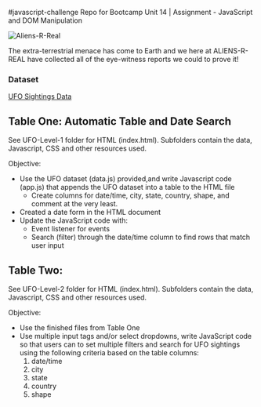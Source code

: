 #javascript-challenge
Repo for Bootcamp Unit 14 | Assignment - JavaScript and DOM Manipulation

![Aliens-R-Real](UFO-level-2/static/image/ufo4.gif)

The extra-terrestrial menace has come to Earth and we here at ALIENS-R-REAL have collected all of the eye-witness reports we could to prove it!

### Dataset
[UFO Sightings Data](UFO-level-1/static/js/data.js)

## Table One: Automatic Table and Date Search
See UFO-Level-1 folder for HTML (index.html). Subfolders contain the data, Javascript, CSS and other resources used. 

Objective: 
* Use the UFO dataset (data.js) provided,and write Javascript code (app.js) that appends the UFO dataset into a table to the HTML file
    * Create columns for date/time, city, state, country, shape, and comment at the very least.
* Created a date form in the HTML document  
* Update the JavaScript code with: 
    * Event listener for events 
    * Search (filter) through the date/time column to find rows that match user input

## Table Two: 
See UFO-Level-2 folder for HTML (index.html). Subfolders contain the data, Javascript, CSS and other resources used. 

Objective:
* Use the finished files from Table One
* Use multiple input tags and/or select dropdowns, write JavaScript code so that users can to set multiple filters and search for UFO sightings using the following criteria based on the table columns:
    1. date/time
    2. city
    3. state
    4. country
    5. shape

